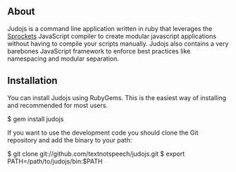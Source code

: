 ## About
Judojs is a command line application written in ruby that leverages the [Sprockets](http://getsprockets.org/) JavaScript compiler to create modular javascript applications without having to compile your scripts manually. Judojs also contains a very barebones JavaScript framework to enforce best practices like namespacing and modular separation.

## Installation

You can install Judojs using RubyGems. This is the easiest way of installing and recommended for most users.

  $ gem install judojs


If you want to use the development code you should clone the Git repository and add the binary to your path:

  $ git clone git://github.com/textnotspeech/judojs.git
  $ export PATH=/path/to/judojs/bin:$PATH